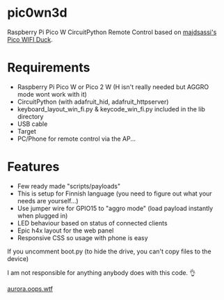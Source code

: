 # pic0wn3d
Raspberry Pi Pico W CircuitPython Remote Control based on [majdsassi's Pico WIFI Duck](https://github.com/majdsassi/Pico-WIFI-Duck).

# Requirements
- Raspberry Pi Pico W or Pico 2 W (H isn't really needed but AGGRO mode wont work with it)
- CircuitPython (with adafruit_hid, adafruit_httpserver)
- keyboard_layout_win_fi.py & keycode_win_fi.py included in the lib directory
- USB cable
- Target
- PC/Phone for remote control via the AP...

# Features
- Few ready made "scripts/payloads"
- This is setup for Finnish language (you need to figure out what your needs are yourself...)
- Use jumper wire for GPIO15 to "aggro mode" (load payload instantly when plugged in)
- LED behaviour based on status of connected clients
- Epic h4x layout for the web panel
- Responsive CSS so usage with phone is easy

If you uncomment boot.py (to hide the drive, you can't copy files to the device)


I am not responsible for anything anybody does with this code. 👌

[aurora.oops.wtf](https://aurora.oops.wtf)
